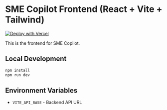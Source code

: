 # SME Copilot Frontend (React + Vite + Tailwind)

[![Deploy with Vercel](https://vercel.com/button)](https://vercel.com/new)

This is the frontend for SME Copilot.

## Local Development
```bash
npm install
npm run dev
```

## Environment Variables
- `VITE_API_BASE` - Backend API URL
